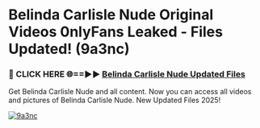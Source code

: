 # Belinda Carlisle Nude Original Videos 0nlyFans Leaked - Files Updated! (9a3nc)

<h3>🔴 CLICK HERE 🌐==►► <a href="https://tinyurl.com/yrmya6cz" rel="nofollow">Belinda Carlisle Nude Updated Files</a></h3>

Get Belinda Carlisle Nude and all content. Now you can access all videos and pictures of Belinda Carlisle Nude. New Updated Files 2025!

[![9a3nc](https://i.imgur.com/FMdXYCs.gif)](https://tinyurl.com/yrmya6cz)

